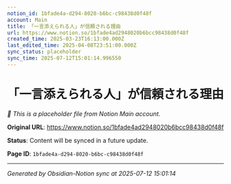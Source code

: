 ```yaml
---
notion_id: 1bfade4a-d294-8020-b6bc-c98438d0f48f
account: Main
title: 「一言添えられる人」が信頼される理由
url: https://www.notion.so/1bfade4ad2948020b6bcc98438d0f48f
created_time: 2025-03-23T16:13:00.000Z
last_edited_time: 2025-04-08T23:51:00.000Z
sync_status: placeholder
sync_time: 2025-07-12T15:01:14.996550
---
```


# 「一言添えられる人」が信頼される理由

*🔄 This is a placeholder file from Notion Main account.*

**Original URL**: https://www.notion.so/1bfade4ad2948020b6bcc98438d0f48f

**Status**: Content will be synced in a future update.

**Page ID**: `1bfade4a-d294-8020-b6bc-c98438d0f48f`

---

*Generated by Obsidian-Notion sync at 2025-07-12 15:01:14*

